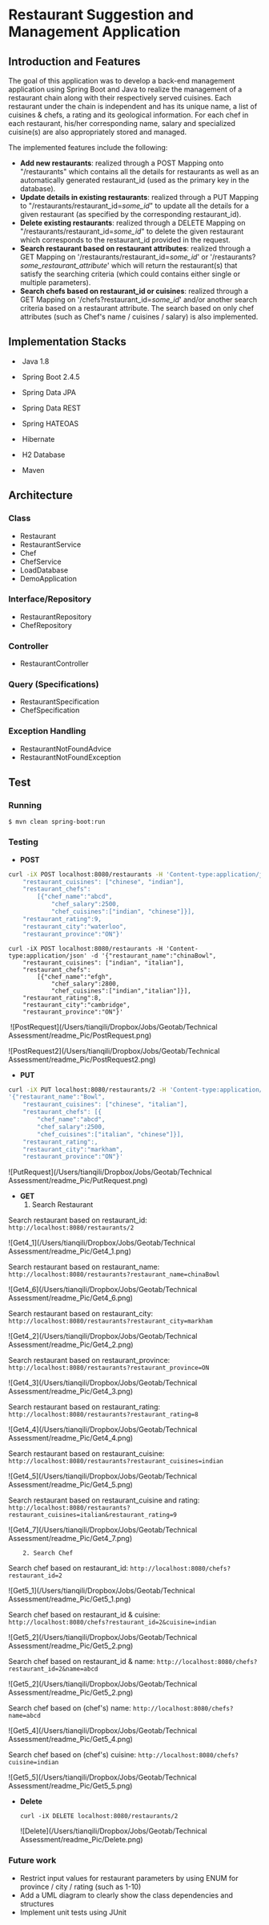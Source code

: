 # Restaurant Suggestion and Management Application

## Introduction and Features

The goal of this application was to develop a back-end management application using Spring Boot and Java to realize the management of a restaurant chain along with their respectively served cuisines. Each restaurant under the chain is independent and has its unique name, a list of cuisines & chefs, a rating and its geological information. For each chef in each restaurant, his/her corresponding name, salary and specialized cuisine(s) are also appropriately stored and managed. 

The implemented features include the following:

* **Add new restaurants**: realized through a POST Mapping onto "/restaurants" which contains all the details for restaurants as well as an automatically generated restaurant_id (used as the primary key in the database).
* **Update details in existing restaurants**: realized through a PUT Mapping to "/restaurants/restaurant_id=*some_id*" to update all the details for a given restaurant (as specified by the corresponding restaurant_id).
* **Delete existing restaurants**: realized through a DELETE Mapping on "/restaurants/restaurant_id=*some_id*" to delete the given restaurant which corresponds to the restaurant_id provided in the request.
* **Search restaurant based on restaurant attributes**: realized through a GET Mapping on '/restaurants/restaurant_id=*some_id*' or '/restaurants?*some_restaurant_attribute*' which will return the restaurant(s) that satisfy the searching criteria (which could contains either single or multiple parameters).
* **Search chefs based on restaurant_id or cuisines**: realized through a GET Mapping on '/chefs?restaurant_id=*some_id*' and/or another search criteria based on a restaurant attribute. The search based on only chef attributes (such as Chef's name / cuisines / salary) is also implemented.

## Implementation Stacks

- ​	Java 1.8

- ​	Spring Boot 2.4.5

- ​	Spring Data JPA

- ​	Spring Data REST

- ​	Spring HATEOAS

- ​	Hibernate

- ​	H2 Database

- ​	Maven


## Architecture

### Class

- Restaurant
- RestaurantService
- Chef
- ChefService
- LoadDatabase
- DemoApplication

### Interface/Repository

- RestaurantRepository
- ChefRepository

### Controller

- RestaurantController

### Query (Specifications)

- RestaurantSpecification
- ChefSpecification

### Exception Handling

- RestaurantNotFoundAdvice
- RestaurantNotFoundException



## Test

### Running

`$ mvn clean spring-boot:run`

### Testing

- **POST**

```sh
curl -iX POST localhost:8080/restaurants -H 'Content-type:application/json' -d '{"restaurant_name":"Bowl", 
	"restaurant_cuisines": ["chinese", "indian"], 
	"restaurant_chefs": 
		[{"chef_name":"abcd", 
			"chef_salary":2500, 
			"chef_cuisines":["indian", "chinese"]}], 
	"restaurant_rating":9, 
	"restaurant_city":"waterloo", 
	"restaurant_province":"ON"}' 
```

```shell
curl -iX POST localhost:8080/restaurants -H 'Content-type:application/json' -d '{"restaurant_name":"chinaBowl", 
	"restaurant_cuisines": ["indian", "italian"], 
	"restaurant_chefs": 
		[{"chef_name":"efgh", 
			"chef_salary":2800, 
			"chef_cuisines":["indian","italian"]}], 
	"restaurant_rating":8, 
	"restaurant_city":"cambridge", 
	"restaurant_province":"ON"}'

```

​		![PostRequest](/Users/tianqili/Dropbox/Jobs/Geotab/Technical Assessment/readme_Pic/PostRequest.png)

![PostRequest2](/Users/tianqili/Dropbox/Jobs/Geotab/Technical Assessment/readme_Pic/PostRequest2.png)

* **PUT**

```sh
curl -iX PUT localhost:8080/restaurants/2 -H 'Content-type:application/json' -d 
'{"restaurant_name":"Bowl", 
	"restaurant_cuisines": ["chinese", "italian"], 
	"restaurant_chefs": [{
		"chef_name":"abcd", 
		"chef_salary":2500, 
		"chef_cuisines":["italian", "chinese"]}], 
	"restaurant_rating":, 
	"restaurant_city":"markham", 
	"restaurant_province":"ON"}'
```

![PutRequest](/Users/tianqili/Dropbox/Jobs/Geotab/Technical Assessment/readme_Pic/PutRequest.png)

* **GET**
  1. Search Restaurant

Search restaurant based on restaurant_id: `http://localhost:8080/restaurants/2`

![Get4_1](/Users/tianqili/Dropbox/Jobs/Geotab/Technical Assessment/readme_Pic/Get4_1.png)



Search restaurant based on restaurant_name: `http://localhost:8080/restaurants?restaurant_name=chinaBowl`

![Get4_6](/Users/tianqili/Dropbox/Jobs/Geotab/Technical Assessment/readme_Pic/Get4_6.png)



Search restaurant based on restaurant_city: `http://localhost:8080/restaurants?restaurant_city=markham`

![Get4_2](/Users/tianqili/Dropbox/Jobs/Geotab/Technical Assessment/readme_Pic/Get4_2.png)



Search restaurant based on restaurant_province: `http://localhost:8080/restaurants?restaurant_province=ON`

![Get4_3](/Users/tianqili/Dropbox/Jobs/Geotab/Technical Assessment/readme_Pic/Get4_3.png)



Search restaurant based on restaurant_rating: `http://localhost:8080/restaurants?restaurant_rating=8`

![Get4_4](/Users/tianqili/Dropbox/Jobs/Geotab/Technical Assessment/readme_Pic/Get4_4.png)



Search restaurant based on restaurant_cuisine: `http://localhost:8080/restaurants?restaurant_cuisines=indian`

![Get4_5](/Users/tianqili/Dropbox/Jobs/Geotab/Technical Assessment/readme_Pic/Get4_5.png)



Search restaurant based on restaurant_cuisine and rating: `http://localhost:8080/restaurants?restaurant_cuisines=italian&restaurant_rating=9`

![Get4_7](/Users/tianqili/Dropbox/Jobs/Geotab/Technical Assessment/readme_Pic/Get4_7.png)



  		2. Search Chef

Search chef based on restaurant_id: `http://localhost:8080/chefs?restaurant_id=2`

![Get5_1](/Users/tianqili/Dropbox/Jobs/Geotab/Technical Assessment/readme_Pic/Get5_1.png)



Search chef based on restaurant_id & cuisine: `http://localhost:8080/chefs?restaurant_id=2&cuisine=indian`

![Get5_2](/Users/tianqili/Dropbox/Jobs/Geotab/Technical Assessment/readme_Pic/Get5_2.png)



Search chef based on restaurant_id & name: `http://localhost:8080/chefs?restaurant_id=2&name=abcd`

![Get5_2](/Users/tianqili/Dropbox/Jobs/Geotab/Technical Assessment/readme_Pic/Get5_2.png)



Search chef based on (chef's) name: `http://localhost:8080/chefs?name=abcd`

![Get5_4](/Users/tianqili/Dropbox/Jobs/Geotab/Technical Assessment/readme_Pic/Get5_4.png)



Search chef based on (chef's) cuisine: `http://localhost:8080/chefs?cuisine=indian`

![Get5_5](/Users/tianqili/Dropbox/Jobs/Geotab/Technical Assessment/readme_Pic/Get5_5.png)



* **Delete**

  ```shell
  curl -iX DELETE localhost:8080/restaurants/2
  ```

  ![Delete](/Users/tianqili/Dropbox/Jobs/Geotab/Technical Assessment/readme_Pic/Delete.png)



### Future work

* Restrict input values for restaurant parameters by using ENUM for province / city / rating (such as 1-10)
* Add a UML diagram to clearly show the class dependencies and structures
* Implement unit tests using JUnit 